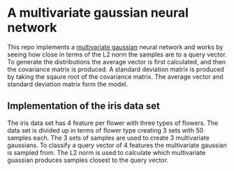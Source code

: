 # A multivariate gaussian neural network
This repo implements a [multivariate gaussian](https://en.wikipedia.org/wiki/Multivariate_normal_distribution) 
neural network and works by seeing how close in terms of the L2 norm the samples are to a query vector. 
To generate the distributions the average vector is first calculated, and then the covariance matrix is produced. 
A standard deviation matrix is produced by taking the sqaure root of the covariance matrix. The average 
vector and standard deviation matrix form the model.
## Implementation of the iris data set
The iris data set has 4 feature per flower with three types of flowers. The data set is divided up in terms of 
flower type creating 3 sets with 50 samples each. The 3 sets of samples are used to create 3 multivariate 
gaussians. To classify a query vector of 4 features the multivariate gaussian is sampled from. The L2 norm is 
used to calculate which multivariate guassian produces samples closest to the query vector.
